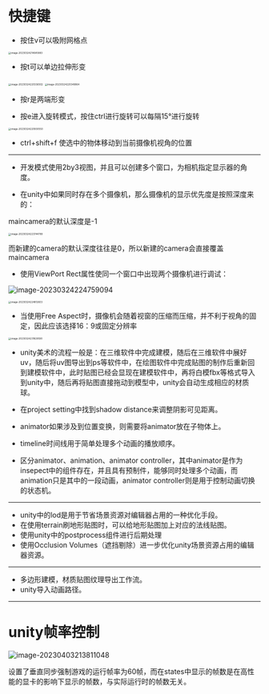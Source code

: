 # 快捷键

- 按住v可以吸附网格点

<img src=".assets/image-20230324214645883-1679666602726-2.png" alt="image-20230324214645883" style="zoom: 33%;" />

- 按t可以单边拉伸形变

<img src=".assets/image-20230324220336502.png" alt="image-20230324220336502" style="zoom: 33%;" />

<img src=".assets/image-20230324220349864.png" alt="image-20230324220349864" style="zoom: 33%;" />

- 按r是两端形变





- 按e进入旋转模式，按住ctrl进行旋转可以每隔15°进行旋转

<img src=".assets/image-20230324220930550.png" alt="image-20230324220930550" style="zoom:33%;" />

- ctrl+shift+f 使选中的物体移动到当前摄像机视角的位置

---





- 开发模式使用2by3视图，并且可以创建多个窗口，为相机指定显示器的角度。



- 在unity中如果同时存在多个摄像机，那么摄像机的显示优先度是按照深度来的：

maincamera的默认深度是-1

<img src=".assets/image-20230324223744789.png" alt="image-20230324223744789" style="zoom:33%;" />

而新建的camera的默认深度往往是0，所以新建的camera会直接覆盖maincamera

- 使用ViewPort Rect属性使同一个窗口中出现两个摄像机进行调试：

![image-20230324224759094](.assets/image-20230324224759094-1679752587736-1.png)

<img src=".assets/image-20230324224812603.png" alt="image-20230324224812603" style="zoom:33%;" />

- 当使用Free Aspect时，摄像机会随着视窗的压缩而压缩，并不利于视角的固定，因此应该选择16：9或固定分辨率

<img src=".assets/image-20230324231829590.png" alt="image-20230324231829590" style="zoom:33%;" />

- unity美术的流程一般是：在三维软件中完成建模，随后在三维软件中展好uv，随后将uv图导出到ps等软件中，在绘图软件中完成贴图的制作后重新回到建模软件中，此时贴图已经会显现在建模软件中，再将白模fbx等格式导入到unity中，随后再将贴图直接拖动到模型中，unity会自动生成相应的材质球。

- 在project setting中找到shadow distance来调整阴影可见距离。
- animator如果涉及到位置变换，则需要将animator放在子物体上。

- timeline时间线用于简单处理多个动画的播放顺序。
- 区分animator、animation、animator controller，其中animator是作为insepect中的组件存在，并且具有预制件，能够同时处理多个动画，而animation只是其中的一段动画，animator controller则是用于控制动画切换的状态机。

---

- unity中的lod是用于节省场景资源对编辑器占用的一种优化手段。
- 在使用terrain刷地形贴图时，可以给地形贴图加上对应的法线贴图。
- 使用unity中的postprocess组件进行后期处理
- 使用Occlusion Volumes（遮挡剔除）进一步优化unity场景资源占用的编辑器资源。

---

- 多边形建模，材质贴图纹理导出工作流。
- unity导入动画路径。

---

# unity帧率控制

![image-20230403213811048](.assets/image-20230403213811048.png)

设置了垂直同步强制游戏的运行帧率为60帧，而在states中显示的帧数是在高性能的显卡的影响下显示的帧数，与实际运行时的帧数无关。